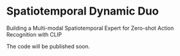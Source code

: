 # Spatiotemporal Dynamic Duo
Building a Multi-modal Spatiotemporal Expert for Zero-shot Action Recognition with CLIP

The code will be published soon.
